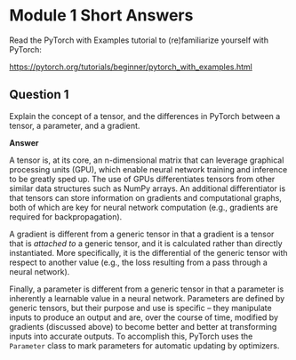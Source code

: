 # Module 1 Short Answers

Read the PyTorch with Examples tutorial to (re)familiarize yourself with PyTorch:

https://pytorch.org/tutorials/beginner/pytorch_with_examples.html

## Question 1

Explain the concept of a tensor, and the differences in PyTorch between a tensor, a parameter, and a gradient.

**Answer**

A tensor is, at its core, an n-dimensional matrix that can leverage graphical processing units (GPU), which enable neural network training and inference to be greatly sped up. The use of GPUs differentiates tensors from other similar data structures such as NumPy arrays. An additional differentiator is that tensors can store information on gradients and computational graphs, both of which are key for neural network computation (e.g., gradients are required for backpropagation).

A gradient is different from a generic tensor in that a gradient is a tensor that is _attached to_  a generic tensor, and it is calculated rather than directly instantiated. More specifically, it is the differential of the generic tensor with respect to another value (e.g., the loss resulting from a pass through a neural network).

Finally, a parameter is different from a generic tensor in that a parameter is inherently a learnable value in a neural network. Parameters are defined by generic tensors, but their purpose and use is specific – they manipulate inputs to produce an output and are, over the course of time, modified by gradients (discussed above) to become better and better at transforming inputs into accurate outputs. To accomplish this, PyTorch uses the `Parameter` class to mark parameters for automatic updating by optimizers.
